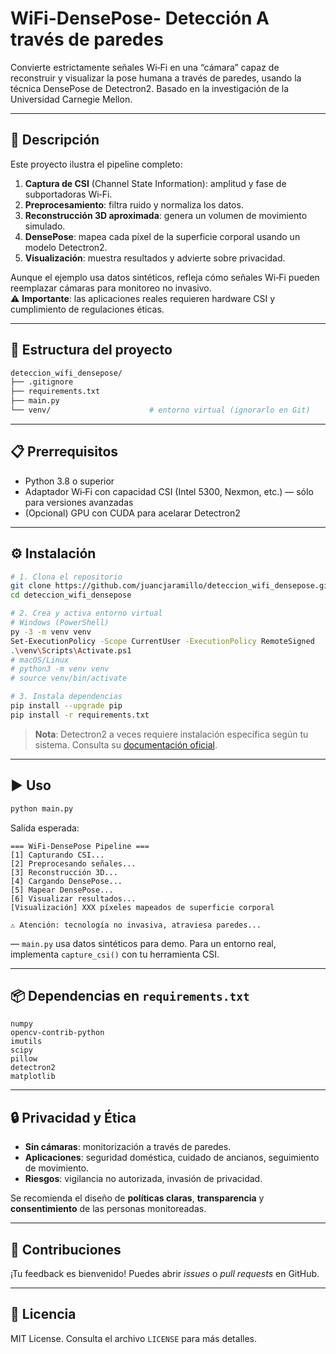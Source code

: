 # WiFi-DensePose- Detección A través de paredes

Convierte estrictamente señales Wi‑Fi en una “cámara” capaz de reconstruir y visualizar la pose humana a través de paredes, usando la técnica DensePose de Detectron2. Basado en la investigación de la Universidad Carnegie Mellon.

---

## 📝 Descripción

Este proyecto ilustra el pipeline completo:

1. **Captura de CSI** (Channel State Information): amplitud y fase de subportadoras Wi‑Fi.
2. **Preprocesamiento**: filtra ruido y normaliza los datos.
3. **Reconstrucción 3D aproximada**: genera un volumen de movimiento simulado.
4. **DensePose**: mapea cada píxel de la superficie corporal usando un modelo Detectron2.
5. **Visualización**: muestra resultados y advierte sobre privacidad.

Aunque el ejemplo usa datos sintéticos, refleja cómo señales Wi‑Fi pueden reemplazar cámaras para monitoreo no invasivo.  
⚠️ **Importante**: las aplicaciones reales requieren hardware CSI y cumplimiento de regulaciones éticas.

---

## 📁 Estructura del proyecto

```bash
deteccion_wifi_densepose/
├── .gitignore
├── requirements.txt
├── main.py
└── venv/                      # entorno virtual (ignorarlo en Git)
```

---

## 📋 Prerrequisitos

- Python 3.8 o superior  
- Adaptador Wi‑Fi con capacidad CSI (Intel 5300, Nexmon, etc.) — sólo para versiones avanzadas  
- (Opcional) GPU con CUDA para acelarar Detectron2

---

## ⚙️ Instalación

```bash
# 1. Clona el repositorio
git clone https://github.com/juancjaramillo/deteccion_wifi_densepose.git
cd deteccion_wifi_densepose

# 2. Crea y activa entorno virtual
# Windows (PowerShell)
py -3 -m venv venv
Set-ExecutionPolicy -Scope CurrentUser -ExecutionPolicy RemoteSigned
.\venv\Scripts\Activate.ps1
# macOS/Linux
# python3 -m venv venv
# source venv/bin/activate

# 3. Instala dependencias
pip install --upgrade pip
pip install -r requirements.txt
```

> **Nota**: Detectron2 a veces requiere instalación específica según tu sistema. Consulta su [documentación oficial](https://github.com/facebookresearch/detectron2).

---

## ▶️ Uso

```bash
python main.py
```

Salida esperada:
```
=== WiFi-DensePose Pipeline ===
[1] Capturando CSI...
[2] Preprocesando señales...
[3] Reconstrucción 3D...
[4] Cargando DensePose...
[5] Mapear DensePose...
[6] Visualizar resultados...
[Visualización] XXX píxeles mapeados de superficie corporal

⚠️ Atención: tecnología no invasiva, atraviesa paredes...
```

— `main.py` usa datos sintéticos para demo. Para un entorno real, implementa `capture_csi()` con tu herramienta CSI.

---

## 📦 Dependencias en `requirements.txt`

```text
numpy
opencv-contrib-python
imutils
scipy
pillow
detectron2
matplotlib
```

---

## 🔒 Privacidad y Ética

- **Sin cámaras**: monitorización a través de paredes.  
- **Aplicaciones**: seguridad doméstica, cuidado de ancianos, seguimiento de movimiento.  
- **Riesgos**: vigilancia no autorizada, invasión de privacidad.  

Se recomienda el diseño de **políticas claras**, **transparencia** y **consentimiento** de las personas monitoreadas.

---

## 🤝 Contribuciones

¡Tu feedback es bienvenido! Puedes abrir _issues_ o _pull requests_ en GitHub.

---

## 📄 Licencia

MIT License. Consulta el archivo `LICENSE` para más detalles.

